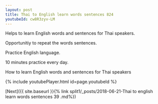 ```yaml
---
layout: post
title: Thai to English learn words sentences 824 
youtubeId: cw8R3zyv-LM
---
```

 
 
Helps to learn English words and sentences for Thai speakers.

Opportunitiy to repeat the words sentences. 

Practice English language. 
 
10 minutes practice every day. 
 
How to learn English words and sentences for Thai speakers 
 
{% include youtubePlayer.html id=page.youtubeId %}
 
 
[Next]({{ site.baseurl }}{% link  split1/_posts/2018-06-21-Thai to english learn words sentences 39 .md%})
 

